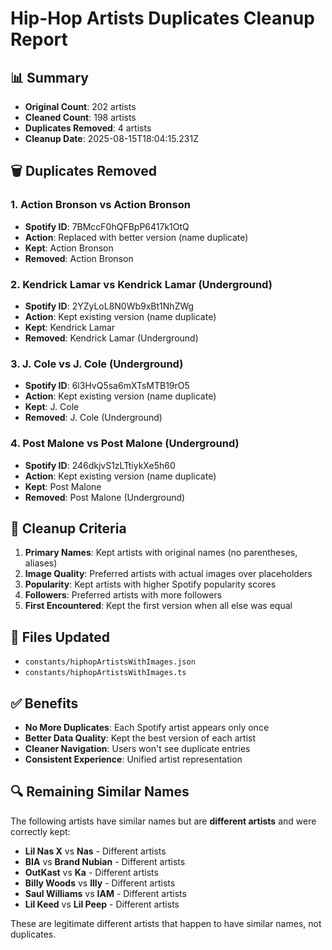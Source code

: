 # Hip-Hop Artists Duplicates Cleanup Report

## 📊 Summary

- **Original Count**: 202 artists
- **Cleaned Count**: 198 artists
- **Duplicates Removed**: 4 artists
- **Cleanup Date**: 2025-08-15T18:04:15.231Z

## 🗑️ Duplicates Removed

### 1. Action Bronson vs Action Bronson
- **Spotify ID**: 7BMccF0hQFBpP6417k1OtQ
- **Action**: Replaced with better version (name duplicate)
- **Kept**: Action Bronson
- **Removed**: Action Bronson

### 2. Kendrick Lamar vs Kendrick Lamar (Underground)
- **Spotify ID**: 2YZyLoL8N0Wb9xBt1NhZWg
- **Action**: Kept existing version (name duplicate)
- **Kept**: Kendrick Lamar
- **Removed**: Kendrick Lamar (Underground)

### 3. J. Cole vs J. Cole (Underground)
- **Spotify ID**: 6l3HvQ5sa6mXTsMTB19rO5
- **Action**: Kept existing version (name duplicate)
- **Kept**: J. Cole
- **Removed**: J. Cole (Underground)

### 4. Post Malone vs Post Malone (Underground)
- **Spotify ID**: 246dkjvS1zLTtiykXe5h60
- **Action**: Kept existing version (name duplicate)
- **Kept**: Post Malone
- **Removed**: Post Malone (Underground)

## 🎯 Cleanup Criteria

1. **Primary Names**: Kept artists with original names (no parentheses, aliases)
2. **Image Quality**: Preferred artists with actual images over placeholders
3. **Popularity**: Kept artists with higher Spotify popularity scores
4. **Followers**: Preferred artists with more followers
5. **First Encountered**: Kept the first version when all else was equal

## 📁 Files Updated

- `constants/hiphopArtistsWithImages.json`
- `constants/hiphopArtistsWithImages.ts`

## ✅ Benefits

- **No More Duplicates**: Each Spotify artist appears only once
- **Better Data Quality**: Kept the best version of each artist
- **Cleaner Navigation**: Users won't see duplicate entries
- **Consistent Experience**: Unified artist representation

## 🔍 Remaining Similar Names

The following artists have similar names but are **different artists** and were correctly kept:
- **Lil Nas X** vs **Nas** - Different artists
- **BIA** vs **Brand Nubian** - Different artists  
- **OutKast** vs **Ka** - Different artists
- **Billy Woods** vs **Illy** - Different artists
- **Saul Williams** vs **IAM** - Different artists
- **Lil Keed** vs **Lil Peep** - Different artists

These are legitimate different artists that happen to have similar names, not duplicates.
